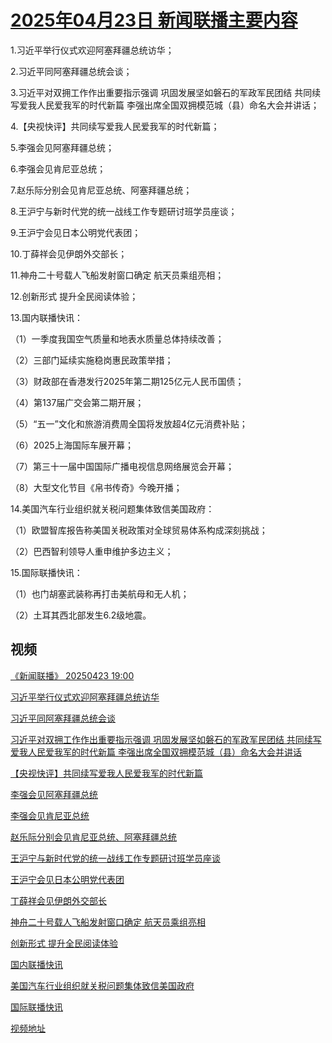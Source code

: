 # [2025年04月23日 新闻联播主要内容](https://tv.cctv.com/lm/xwlb/day/20250423.shtml)

1.习近平举行仪式欢迎阿塞拜疆总统访华；

2.习近平同阿塞拜疆总统会谈；

3.习近平对双拥工作作出重要指示强调 巩固发展坚如磐石的军政军民团结 共同续写爱我人民爱我军的时代新篇 李强出席全国双拥模范城（县）命名大会并讲话；

4.【央视快评】共同续写爱我人民爱我军的时代新篇；

5.李强会见阿塞拜疆总统；

6.李强会见肯尼亚总统；

7.赵乐际分别会见肯尼亚总统、阿塞拜疆总统；

8.王沪宁与新时代党的统一战线工作专题研讨班学员座谈；

9.王沪宁会见日本公明党代表团；

10.丁薛祥会见伊朗外交部长；

11.神舟二十号载人飞船发射窗口确定 航天员乘组亮相；

12.创新形式 提升全民阅读体验；

13.国内联播快讯：

（1）一季度我国空气质量和地表水质量总体持续改善；

（2）三部门延续实施稳岗惠民政策举措；

（3）财政部在香港发行2025年第二期125亿元人民币国债；

（4）第137届广交会第二期开展；

（5）“五一”文化和旅游消费周全国将发放超4亿元消费补贴；

（6）2025上海国际车展开幕；

（7）第三十一届中国国际广播电视信息网络展览会开幕；

（8）大型文化节目《帛书传奇》今晚开播；

14.美国汽车行业组织就关税问题集体致信美国政府：

（1）欧盟智库报告称美国关税政策对全球贸易体系构成深刻挑战；

（2）巴西智利领导人重申维护多边主义；

15.国际联播快讯：

（1）也门胡塞武装称再打击美航母和无人机；

（2）土耳其西北部发生6.2级地震。

## 视频

[《新闻联播》 20250423 19:00](https://tv.cctv.com/2025/04/23/VIDEgn7Mac1YVI5OVvdudK60250423.shtml)

[习近平举行仪式欢迎阿塞拜疆总统访华](https://tv.cctv.com/2025/04/23/VIDE38FliZnEYxt7hKBUl6pj250423.shtml)

[习近平同阿塞拜疆总统会谈](https://tv.cctv.com/2025/04/23/VIDEJdrWvrXbx5B0tMPMDvPc250423.shtml)

[习近平对双拥工作作出重要指示强调 巩固发展坚如磐石的军政军民团结 共同续写爱我人民爱我军的时代新篇 李强出席全国双拥模范城（县）命名大会并讲话](https://tv.cctv.com/2025/04/23/VIDE0kUZPLoMRitg45yQodsx250423.shtml)

[【央视快评】共同续写爱我人民爱我军的时代新篇](https://tv.cctv.com/2025/04/23/VIDE1obLc2b7jgHE7JEOUjtd250423.shtml)

[李强会见阿塞拜疆总统](https://tv.cctv.com/2025/04/23/VIDEmPCJqRUpUmILLyLl0MSq250423.shtml)

[李强会见肯尼亚总统](https://tv.cctv.com/2025/04/23/VIDEPlyEXkJmRwMlO7gcTB1W250423.shtml)

[赵乐际分别会见肯尼亚总统、阿塞拜疆总统](https://tv.cctv.com/2025/04/23/VIDE564x5Ad360E1fAeKCJRg250423.shtml)

[王沪宁与新时代党的统一战线工作专题研讨班学员座谈](https://tv.cctv.com/2025/04/23/VIDEcW1lVsMFsoqNf6OrY4tR250423.shtml)

[王沪宁会见日本公明党代表团](https://tv.cctv.com/2025/04/23/VIDEUpIG2AEsCzD7aHHP2Cre250423.shtml)

[丁薛祥会见伊朗外交部长](https://tv.cctv.com/2025/04/23/VIDEdGAJhAZ9zDDcuphUnSsJ250423.shtml)

[神舟二十号载人飞船发射窗口确定 航天员乘组亮相](https://tv.cctv.com/2025/04/23/VIDEVxOBnueix6GJrSseDG2i250423.shtml)

[创新形式 提升全民阅读体验](https://tv.cctv.com/2025/04/23/VIDERTnSAy07rv6bx3lY81K6250423.shtml)

[国内联播快讯](https://tv.cctv.com/2025/04/23/VIDEo1dEOH1NeERrzNUlb6bw250423.shtml)

[美国汽车行业组织就关税问题集体致信美国政府](https://tv.cctv.com/2025/04/23/VIDEdWQGx7yIxl9meTNVpy2n250423.shtml)

[国际联播快讯](https://tv.cctv.com/2025/04/23/VIDEndy3FFfW8BgTD5PRqkuy250423.shtml)

[视频地址](https://tv.cctv.com/lm/xwlb/day/20250423.shtml) 

